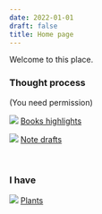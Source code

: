 ```yaml
---
date: 2022-01-01
draft: false
title: Home page
---
```


Welcome to this place.

<div class="wrapper">



<section class="box">

### Thought process

<p>(You need permission)</p>

![](/img/books.png)  [Books highlights](/thinks/books/)

![](/img/notepad.jpg)  [Note drafts](/thinks/ideas/)

</section>
<br>
<section class="box">

### I have

![](/img/tree.png)  [Plants](/plants/)

</section>
</div>




